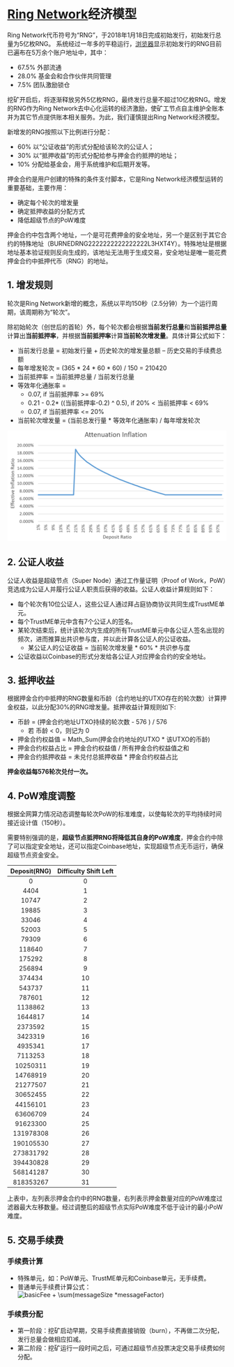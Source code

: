 # [Ring Network](https://ringnetwork.org)经济模型

Ring Network代币符号为“RNG”，于2018年1月18日完成初始发行，初始发行总量为5亿枚RNG。
系统经过一年多的平稳运行，[浏览器](https://explorer.ringnetwork.org)显示初始发行的RNG目前已遍布在5万余个账户地址中，其中：

- 67.5% 外部流通
- 28.0% 基金会和合作伙伴共同管理
- 7.5% 团队激励锁仓

挖矿开启后，将逐渐释放另外5亿枚RNG，最终发行总量不超过10亿枚RNG。增发的RNG作为Ring Network去中心化运转的经济激励，使矿工节点自主维护全账本并为其它节点提供账本相关服务。为此，我们谨慎提出Ring Network经济模型。

新增发的RNG按照以下比例进行分配：
- 60% 以“公证收益”的形式分配给该轮次的公证人；
- 30% 以“抵押收益”的形式分配给参与押金合约抵押的地址；
- 10% 分配给基金会，用于系统维护和后期开发等。

押金合约是用户创建的特殊的条件支付脚本，它是Ring Network经济模型运转的重要基础，主要作用：
- 确定每个轮次的增发量
- 确定抵押收益的分配方式
- 降低超级节点的PoW难度

押金合约中包含两个地址，一个是可花费押金的安全地址，另一个是区别于其它合约的特殊地址（BURNEDRNG2222222222222222L3HXT4Y）。特殊地址是根据地址基本验证规则反向生成的，该地址无法用于生成交易，安全地址是唯一能花费押金合约中抵押代币（RNG）的地址。

## 1. 增发规则
轮次是Ring Network新增的概念，系统以平均150秒（2.5分钟）为一个运行周期，该周期称为“轮次”。

除初始轮次（创世后的首轮）外，每个轮次都会根据**当前发行总量**和**当前抵押总量**计算出**当前抵押率**，并根据**当前抵押率**计算**当前轮次增发量**。具体计算公式如下：

- 当前发行总量 = 初始发行量 + 历史轮次的增发量总额 – 历史交易的手续费总额
- 每年增发轮次 = (365 * 24 * 60 * 60) / 150 = 210420
- 当前抵押率 = 当前抵押总量 / 当前发行总量
- 等效年化通胀率 = 
  - 0.07, if 当前抵押率 >= 69%
  - 0.21 - 0.2* ((当前抵押率-0.2) ^ 0.5), if 20% < 当前抵押率 < 69%
  - 0.07, if 当前抵押率 <= 20%
- 当前轮次增发量 = (当前总发行量 * 等效年化通胀率) / 每年增发轮次

![AttenuationInflation](image/AttenuationInflation.PNG)


## 2. 公证人收益
公证人收益是超级节点（Super Node）通过工作量证明（Proof of Work，PoW）竞选成为公证人并履行公证人职责后获得的收益。公证人收益计算规则如下：
- 每个轮次有10位公证人，这些公证人通过拜占庭协商协议共同生成TrustME单元。
- 每个TrustME单元中含有7个公证人的签名。
- 某轮次结束后，统计该轮次内生成的所有TrustME单元中各公证人签名出现的频次，进而推算出共识参与度，并以此计算各公证人的公证收益。
  - 某公证人的公证收益 = 当前轮次增发量 * 60% * 共识参与度
- 公证收益以Coinbase的形式分发给各公证人对应押金合约的安全地址。

## 3. 抵押收益
根据押金合约中抵押的RNG数量和币龄（合约地址的UTXO存在的轮次数）计算押金权益，以此分配30%的RNG增发量。抵押收益计算规则如下:
- 币龄 = (押金合约地址UTXO持续的轮次数 - 576 ) / 576
  - 若 币龄 < 0，则记为 0
- 押金合约权益值 = Math_Sum(押金合约地址的UTXO * 该UTXO的币龄)
- 押金合约权益占比 = 押金合约权益值 / 所有押金合约权益值之和
- 押金合约抵押收益 = 未兑付总抵押收益 * 押金合约权益占比

**押金收益每576轮次兑付一次。**

## 4. PoW难度调整
根据全网算力情况动态调整每轮次PoW的标准难度，以使每轮次的平均持续时间接近设计值（150秒）。

需要特别强调的是，**超级节点抵押RNG将降低其自身的PoW难度**，押金合约中除了可以指定安全地址，还可以指定Coinbase地址，实现超级节点无币运行，确保超级节点资金安全。

| Deposit(RNG) | Difficulty Shift Left |
| :----------: | :------: |
|0 | 0 |
|4404 | 1 |
|10747 | 2 |
|19885 | 3 |
|33046 | 4 |
|52003 | 5 |
|79309 | 6 |
|118640 | 7 |
|175292 | 8 |
|256894 | 9 |
|374434 | 10 |
|543737 | 11 |
|787601 | 12 |
|1138862 | 13 |
|1644817 | 14 |
|2373592 | 15 |
|3423319 | 16 |
|4935341 | 17 |
|7113253 | 18 |
|10250311 | 19 |
|14768919 | 20 |
|21277507 | 21 |
|30652455 | 22 |
|44156101 | 23 |
|63606709 | 24 |
|91623300 | 25 |
|131978308 | 26 |
|190105530 | 27 |
|273831792 | 28 |
|394430828 | 29 |
|568141287 | 30 |
|818353267 | 31 |

上表中，左列表示押金合约中的RNG数量，右列表示押金数量对应的PoW难度过滤器最大左移数量。经过调整后的超级节点实际PoW难度不低于设计的最小PoW难度。

## 5. 交易手续费
### 手续费计算
- 特殊单元，如：PoW单元、TrustME单元和Coinbase单元，无手续费。
- 普通单元手续费计算公式：<img src="https://latex.codecogs.com/gif.latex?basicFee&space;&plus;&space;\sum(messageSize&space;*messageFactor)" title="basicFee + \sum(messageSize *messageFactor)" />
### 手续费分配
- 第一阶段：挖矿启动早期，交易手续费直接销毁（burn），不再做二次分配，发行总量会做相应扣减。
- 第二阶段：挖矿运行一段时间之后，可通过超级节点投票决定交易手续费如何分配。

